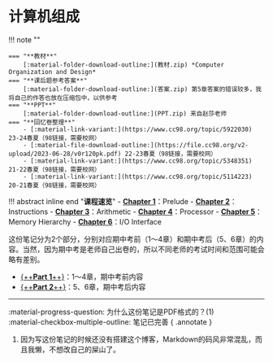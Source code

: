 # **计算机组成**

!!! note ""    
    
    === "**教材**"
        [:material-folder-download-outline:](教材.zip) *Computer Organization and Design*
    === "**课后题参考答案**"
        [:material-folder-download-outline:](答案.zip) 第5章答案的错误较多，我将自己的作答也放在压缩包中，以供参考
    === "**PPT**"
        [:material-folder-download-outline:](PPT.zip) 来自赵莎老师
    === "**回忆卷整理**"
        - [:material-link-variant:](https://www.cc98.org/topic/5922030) 23-24春夏（98链接，需要校网）
        - [:material-file-download-outline:](https://file.cc98.org/v2-upload/2023-06-28/v0r120pk.pdf) 22-23春夏（98链接，需要校网）
        - [:material-link-variant:](https://www.cc98.org/topic/5348351) 21-22春夏（98链接，需要校网）
        - [:material-link-variant:](https://www.cc98.org/topic/5114223) 20-21春夏（98链接，需要校网）

!!! abstract inline end "**课程速览**"
    - [**Chapter 1**](计组_Part1.pdf)：Prelude
    - [**Chapter 2**](计组_Part1.pdf)：Instructions
    - [**Chapter 3**](计组_Part1.pdf)：Arithmetic
    - [**Chapter 4**](计组_Part1.pdf)：Processor
    - [**Chapter 5**](计组_Part2.pdf)：Memory Hierarchy
    - [**Chapter 6**](计组_Part2.pdf)：I/O Interface

这份笔记分为2个部分，分别对应期中考前（1～4章）和期中考后（5、6章）的内容。当然，因为期中考是老师自己出卷的，所以不同老师的考试时间和范围可能会略有差别。

- [{++**Part 1**++}](计组_Part1.pdf)：1～4章，期中考前内容
- [{++**Part 2**++}](计组_Part2.pdf)：5、6章，期中考后内容

****

:material-progress-question: 为什么这份笔记是PDF格式的？(1)<br />
:material-checkbox-multiple-outline: 笔记已完善
{ .annotate }

1. 因为写这份笔记的时候还没有搭建这个博客，Markdown的码风非常混乱，而且我懒，不想改自己的屎山了。

